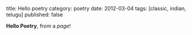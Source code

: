 title: Hello poetry
category: poetry
date: 2012-03-04
tags: [classic, indian, telugu]
published: false

**Hello Poetry**, from a *page*!
